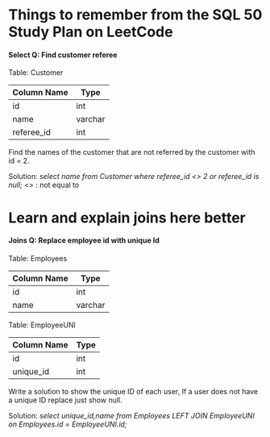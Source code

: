 # Things to remember from the SQL 50 Study Plan on LeetCode
#### Select Q: Find customer referee
Table: Customer

| Column Name | Type    |
|-------------|---------|
| id          | int     |
| name        | varchar |
| referee_id  | int     |


Find the names of the customer that are not referred by the customer with id = 2.

Solution: 
*select name from Customer where referee_id <> 2 or referee_id is null;*
<> : not equal to 

# Learn and explain joins here better

#### Joins Q: Replace employee id with unique Id 
Table: Employees

| Column Name   | Type    |
|---------------|---------|
| id            | int     |
| name          | varchar |


Table: EmployeeUNI

| Column Name   | Type    |
|---------------|---------|
| id            | int     |
| unique_id     | int     |

Write a solution to show the unique ID of each user, If a user does not have a unique ID replace just show null.

Solution:
*select unique_id,name from Employees LEFT JOIN EmployeeUNI on Employees.id = EmployeeUNI.id;*








